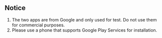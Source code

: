 ## Notice

1. The two apps are from Google and only used for test. Do not use them for commercial purposes.
2. Please use a phone that supports Google Play Services for installation.